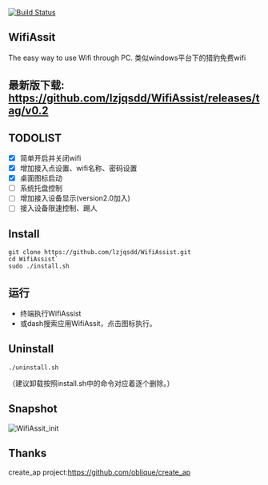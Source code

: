 [![Build Status](https://travis-ci.org/lzjqsdd/WifiAssist.svg?branch=master)](https://travis-ci.org/lzjqsdd/WifiAssist)

## WifiAssit
  The easy way to use Wifi through PC.
  类似windows平台下的猎豹免费wifi

## 最新版下载: https://github.com/lzjqsdd/WifiAssist/releases/tag/v0.2
  
## TODOLIST
- [x] 简单开启并关闭wifi
- [x] 增加接入点设置、wifi名称、密码设置
- [x] 桌面图标启动
- [ ] 系统托盘控制
- [ ] 增加接入设备显示(version2.0加入)
- [ ] 接入设备限速控制、踢人

## Install

  ```shell
  git clone https://github.com/lzjqsdd/WifiAssist.git
  cd WifiAssist`
  sudo ./install.sh
  ```
## 运行
- 终端执行WifiAssist
- 或dash搜索应用WifiAssit，点击图标执行。

## Uninstall
  ```shell
  ./uninstall.sh
  ```
  （建议卸载按照install.sh中的命令对应着逐个删除。）
## Snapshot
![WifiAssit_init](https://github.com/lzjqsdd/WifiAssist/blob/master/img/WifiAssistForLinux.png)

## Thanks
  create_ap project:https://github.com/oblique/create_ap
